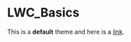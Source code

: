 # LWC_Basics
<div class="slds-box slds-theme_shade">
<p>This is a <strong>default</strong> theme and here is a
<a href="#">link</a>.</p>
</div>




